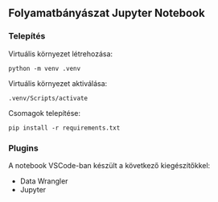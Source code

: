 ## Folyamatbányászat Jupyter Notebook

### Telepítés

Virtuális környezet létrehozása:

```
python -m venv .venv
```

Virtuális környezet aktiválása:

```
.venv/Scripts/activate
```

Csomagok telepítése:

```
pip install -r requirements.txt
```

### Plugins

A notebook VSCode-ban készült a következő kiegészítőkkel:

- Data Wrangler
- Jupyter
